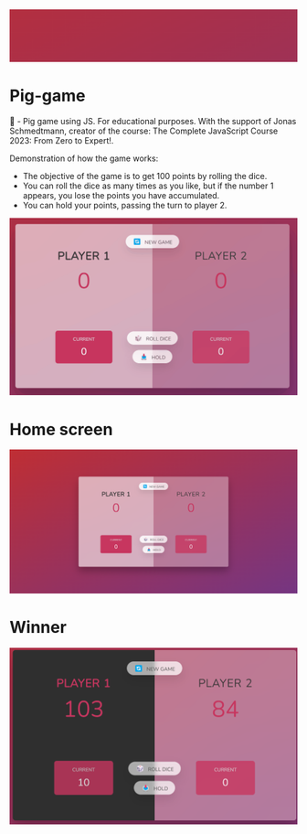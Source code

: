 <div align=center>
<img src=https://github.com/re4n/Pig-game/blob/main/assets/public-images/main.png>
</div>

# Pig-game
🐷 - Pig game using JS. For educational purposes.
With the support of Jonas Schmedtmann, creator of the course: The Complete JavaScript Course 2023: From Zero to Expert!.

Demonstration of how the game works:
- The objective of the game is to get 100 points by rolling the dice.
- You can roll the dice as many times as you like, but if the number 1 appears, you lose the points you have accumulated.
- You can hold your points, passing the turn to player 2.


![game](https://github.com/re4n/Pig-game/blob/main/assets/public-images/gifGame.gif)

# Home screen
![home](https://github.com/re4n/Pig-game/blob/main/assets/public-images/home.png)

# Winner 
![win](https://github.com/re4n/Pig-game/blob/main/assets/public-images/win-screen.png)
